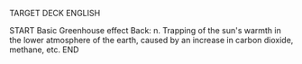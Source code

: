 TARGET DECK
ENGLISH

START
Basic
Greenhouse effect
Back: n. Trapping of the sun's warmth in the lower atmosphere of the earth, caused by an increase in carbon dioxide, methane, etc.
END
